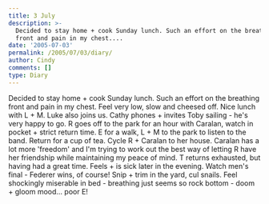 ```yaml
---
title: 3 July
description: >-
  Decided to stay home + cook Sunday lunch. Such an effort on the breathing
  front and pain in my chest....
date: '2005-07-03'
permalink: /2005/07/03/diary/
author: Cindy
comments: []
type: Diary
---
```


Decided to stay home + cook Sunday lunch. Such an effort on the breathing front and pain in my chest. Feel very low, slow and cheesed off. Nice lunch with L + M. Luke also joins us. Cathy phones + invites Toby sailing - he's very happy to go. R goes off to the park for an hour with Caralan, watch in pocket + strict return time. E for a walk, L + M to the park to listen to the band. Return for a cup of tea. Cycle R + Caralan to her house. Caralan has a lot more 'freedom' and I'm trying to work out the best way of letting R have her friendship while maintaining my peace of mind. T returns exhausted, but having had a great time. Feels + is sick later in the evening. Watch men's final - Federer wins, of course! Snip + trim in the yard, cul snails. Feel shockingly miserable in bed - breathing just seems so rock bottom - doom + gloom mood... poor E!
